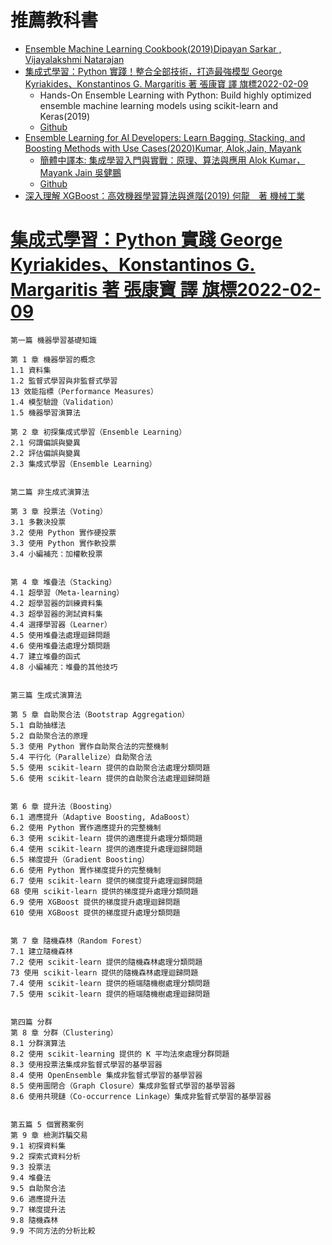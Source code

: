 # 推薦教科書
- [Ensemble Machine Learning Cookbook(2019)Dipayan Sarkar , Vijayalakshmi Natarajan](https://www.packtpub.com/product/ensemble-machine-learning-cookbook/9781789136609)
- [集成式學習：Python 實踐！整合全部技術，打造最強模型 George Kyriakides、Konstantinos G. Margaritis 著 張康寶 譯 旗標2022-02-09](https://www.tenlong.com.tw/products/9789863126942?list_name=srh)
  - Hands-On Ensemble Learning with Python: Build highly optimized ensemble machine learning models using scikit-learn and Keras(2019)
  - [Github](https://github.com/PacktPublishing/Hands-On-Ensemble-Learning-with-Python)
- [Ensemble Learning for AI Developers: Learn Bagging, Stacking, and Boosting Methods with Use Cases(2020)Kumar, Alok,Jain, Mayank](https://link.springer.com/book/10.1007/978-1-4842-5940-5)
  - [簡體中譯本: 集成學習入門與實戰：原理、算法與應用 Alok Kumar，Mayank Jain 吳健鵬](https://www.tenlong.com.tw/products/9787122401670?list_name=srh) 
  - [Github](https://github.com/Apress/ensemble-learning-for-ai-developers) 
- [深入理解 XGBoost：高效機器學習算法與進階(2019) 何龍　著 機械工業](https://www.tenlong.com.tw/products/9787111642626?list_name=srh)

#  [集成式學習：Python 實踐 George Kyriakides、Konstantinos G. Margaritis 著 張康寶 譯 旗標2022-02-09](https://www.tenlong.com.tw/products/9789863126942?list_name=srh)
```
第一篇 機器學習基礎知識

第 1 章 機器學習的概念
1.1 資料集
1.2 監督式學習與非監督式學習
13 效能指標（Performance Measures）
1.4 模型驗證（Validation）
1.5 機器學習演算法

第 2 章 初探集成式學習（Ensemble Learning）
2.1 何謂偏誤與變異
2.2 評估偏誤與變異
2.3 集成式學習（Ensemble Learning）


第二篇 非生成式演算法

第 3 章 投票法（Voting）
3.1 多數決投票
3.2 使用 Python 實作硬投票
3.3 使用 Python 實作軟投票
3.4 小編補充：加權軟投票


第 4 章 堆疊法（Stacking）
4.1 超學習（Meta-learning）
4.2 超學習器的訓練資料集
4.3 超學習器的測試資料集
4.4 選擇學習器（Learner）
4.5 使用堆疊法處理迴歸問題
4.6 使用堆疊法處理分類問題
4.7 建立堆疊的函式
4.8 小編補充：堆疊的其他技巧


第三篇 生成式演算法

第 5 章 自助聚合法（Bootstrap Aggregation）
5.1 自助抽樣法
5.2 自助聚合法的原理
5.3 使用 Python 實作自助聚合法的完整機制
5.4 平行化（Parallelize）自助聚合法
5.5 使用 scikit-learn 提供的自助聚合法處理分類問題
5.6 使用 scikit-learn 提供的自助聚合法處理迴歸問題


第 6 章 提升法（Boosting）
6.1 適應提升（Adaptive Boosting, AdaBoost）
6.2 使用 Python 實作適應提升的完整機制
6.3 使用 scikit-learn 提供的適應提升處理分類問題
6.4 使用 scikit-learn 提供的適應提升處理迴歸問題
6.5 梯度提升（Gradient Boosting）
6.6 使用 Python 實作梯度提升的完整機制
6.7 使用 scikit-learn 提供的梯度提升處理迴歸問題
68 使用 scikit-learn 提供的梯度提升處理分類問題
6.9 使用 XGBoost 提供的梯度提升處理迴歸問題
610 使用 XGBoost 提供的梯度提升處理分類問題


第 7 章 隨機森林（Random Forest）
7.1 建立隨機森林
7.2 使用 scikit-learn 提供的隨機森林處理分類問題
73 使用 scikit-learn 提供的隨機森林處理迴歸問題
7.4 使用 scikit-learn 提供的極端隨機樹處理分類問題
7.5 使用 scikit-learn 提供的極端隨機樹處理迴歸問題


第四篇 分群
第 8 章 分群（Clustering）
8.1 分群演算法
8.2 使用 scikit-learning 提供的 K 平均法來處理分群問題
8.3 使用投票法集成非監督式學習的基學習器
8.4 使用 OpenEnsemble 集成非監督式學習的基學習器
8.5 使用圖閉合（Graph Closure）集成非監督式學習的基學習器
8.6 使用共現鏈（Co-occurrence Linkage）集成非監督式學習的基學習器


第五篇 5 個實務案例
第 9 章 檢測詐騙交易
9.1 初探資料集
9.2 探索式資料分析
9.3 投票法
9.4 堆疊法
9.5 自助聚合法
9.6 適應提升法
9.7 梯度提升法
9.8 隨機森林
9.9 不同方法的分析比較
```
